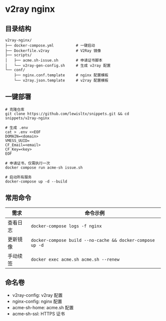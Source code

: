 # v2ray nginx

## 目录结构

```text
v2ray-nginx/
├── docker-compose.yml          # 一键启动
├── Dockerfile.v2ray            # V2Ray 镜像
├── scripts/
│   ├── acme.sh-issue.sh        # 申请证书脚本
│   └── v2ray-gen-config.sh     # 生成 v2ray 配置
└── conf/
    ├── nginx.conf.template     # nginx 配置模板
    └── v2ray.json.template     # v2ray 配置模板
```

## 一键部署

```shell
# 克隆仓库
git clone https://github.com/lewisltx/snippets.git && cd snippets/v2ray-nginx

# 生成 .env
cat > .env <<EOF
DOMAIN=<domain>
VMESS_UUID=
CF_Email=<email>
CF_Key=<key>
EOF

# 申请证书，仅需执行一次
docker compose run acme-sh issue.sh

# 启动所有服务
docker-compose up -d --build
```

## 常用命令

| 需求   | 命令示例                                                     |
| ---- |----------------------------------------------------------|
| 查看日志 | `docker-compose logs -f nginx`                           |
| 更新镜像 | `docker-compose build --no-cache && docker-compose up -d` |
| 手动续签 | `docker exec acme.sh acme.sh --renew`                    |

## 命名卷

- v2ray-config: v2ray 配置
- nginx-config: nginx 配置
- acme-sh-home: acme.sh 配置
- acme-sh-ssl: HTTPS 证书

